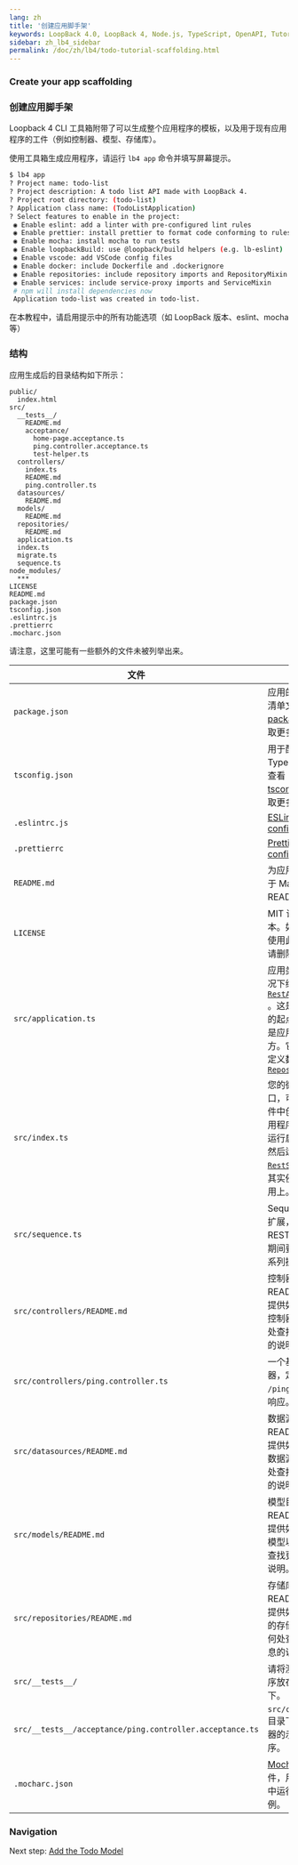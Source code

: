 ```yaml
---
lang: zh
title: '创建应用脚手架'
keywords: LoopBack 4.0, LoopBack 4, Node.js, TypeScript, OpenAPI, Tutorial
sidebar: zh_lb4_sidebar
permalink: /doc/zh/lb4/todo-tutorial-scaffolding.html
---
```


### Create your app scaffolding

### 创建应用脚手架

Loopback 4 CLI 工具箱附带了可以生成整个应用程序的模板，以及用于现有应用程序的工件（例如控制器、模型、存储库）。

使用工具箱生成应用程序，请运行 `lb4 app` 命令并填写屏幕提示。

```sh
$ lb4 app
? Project name: todo-list
? Project description: A todo list API made with LoopBack 4.
? Project root directory: (todo-list)
? Application class name: (TodoListApplication)
? Select features to enable in the project:
 ◉ Enable eslint: add a linter with pre-configured lint rules
 ◉ Enable prettier: install prettier to format code conforming to rules
 ◉ Enable mocha: install mocha to run tests
 ◉ Enable loopbackBuild: use @loopback/build helpers (e.g. lb-eslint)
 ◉ Enable vscode: add VSCode config files
 ◉ Enable docker: include Dockerfile and .dockerignore
 ◉ Enable repositories: include repository imports and RepositoryMixin
 ◉ Enable services: include service-proxy imports and ServiceMixin
 # npm will install dependencies now
 Application todo-list was created in todo-list.
```

在本教程中，请启用提示中的所有功能选项（如 LoopBack 版本、eslint、mocha 等）

### 结构

应用生成后的目录结构如下所示：

```text
public/
  index.html
src/
  __tests__/
    README.md
    acceptance/
      home-page.acceptance.ts
      ping.controller.acceptance.ts
      test-helper.ts
  controllers/
    index.ts
    README.md
    ping.controller.ts
  datasources/
    README.md
  models/
    README.md
  repositories/
    README.md
  application.ts
  index.ts
  migrate.ts
  sequence.ts
node_modules/
  ***
LICENSE
README.md
package.json
tsconfig.json
.eslintrc.js
.prettierrc
.mocharc.json
```

请注意，这里可能有一些额外的文件未被列举出来。

| 文件                                                     | 作用                                                                                                                                                                                                                                                                                                                                                                  |
| -------------------------------------------------------- | ------------------------------------------------------------------------------------------------------------------------------------------------------------------------------------------------------------------------------------------------------------------------------------------------------------------------------------------------------------------------ |
| `package.json`                                           | 应用的 package 清单文件。 查看 [package.json](https://docs.npmjs.com/files/package.json) 获取更多细节。                                                                                                                                                                                                                                                             |
| `tsconfig.json`                                          | 用于配置 TypeScript 项目. 查看 [tsconfig.json](http://www.typescriptlang.org/docs/handbook/tsconfig-json.html) 获取更多细节。                                                                                                                                                                                                                                   |
| `.eslintrc.js`                                           | [ESLint configuration](https://eslint.org/docs/user-guide/configuring)                                                                                                                                                                                                                                                                                                   |
| `.prettierrc`                                            | [Prettier configuration](https://prettier.io/docs/en/configuration.html)                                                                                                                                                                                                                                                                                                 |
| `README.md`                                              | 为应用生成的基于 Markdown 的 README 文件。                                                                                                                                                                                                                                                                                                                |
| `LICENSE`                                                | MIT 许可证的副本。如果您不想使用此许可证，请删除此文件。                                                                                                                                                                                                                                                                              |
| `src/application.ts`                                     | 应用类，默认情况下继承了 [`RestApplication`](https://loopback.io/doc/en/lb4/apidocs.rest.restapplication.html) 。这是应用程序的起点，同时也是应用配置的地方。它还继承了定义数据源的 [`RepositoryMixin`](https://loopback.io/doc/en/lb4/apidocs.repository.repositorymixin.html) |
| `src/index.ts`                                           | 您的微服务的入口，可以在该文件中创建您的应用程序的实例，运行启动程序，然后运行 [`RestServer`](https://loopback.io/doc/en/lb4/apidocs.rest.restserver.html) 并将其实例绑定在应用上。                                                                                                                   |
| `src/sequence.ts`                                        | Sequence 类的扩展，用于定义 REST 请求/响应期间要采取的一系列操作。                                                                                                                                                                                                                                        |
| `src/controllers/README.md`                              | 控制器目录下的 README 文件，提供如何生成新控制器以及在何处查找更多信息的说明。                                                                                                                                                                                                                                                |
| `src/controllers/ping.controller.ts`                     | 一个基本的控制器，定义了 GET `/ping` 的请求和响应。                                                                                                                                                                                                                                                                                                             |
| `src/datasources/README.md`                              | 数据源目录下的 README 文件，提供如何生成新数据源以及在何处查找更多信息的说明。                                                                                                                                                                                                                                               |
| `src/models/README.md`                                   | 模型目录下的 README 文件，提供如何生成新模型以及在何处查找更多信息的说明。                                                                                                                                                                                                                                                         |
| `src/repositories/README.md`                             | 存储库目录下的README文件，提供如何生成新的存储库以及在何处查找更多信息的说明。                                                                                                                                                                                                                                             |
| `src/__tests__/`                                         | 请将测试用例程序放在此文件夹下。                                                                                                                                                                                                                                                                                                                                  |
| `src/__tests__/acceptance/ping.controller.acceptance.ts` | `src/controllers` 目录下 ping 控制器的示例测试程序。                                                                                                                                                                                                                                                                                                     |
| `.mocharc.json`                                          | [Mocha](https://mochajs.org/) 配置文件，用于在应用中运行测试用例。                                                                                                                                                                                                                                                                                        |

### Navigation

Next step: [Add the Todo Model](todo-tutorial-model.md)
